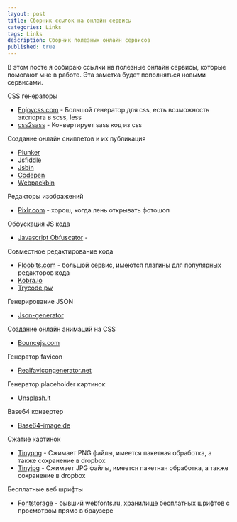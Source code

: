 ```yaml
---
layout: post
title: Сборник ссылок на онлайн сервисы
categories: Links
tags: Links
description: Сборник полезных онлайн сервисов
published: true
---
```


В этом посте я собираю ссылки на полезные онлайн сервисы, которые помогают мне
в работе. Эта заметка будет пополняться новыми сервисами.

CSS генераторы
- [Enjoycss.com](http://enjoycss.com/) - Большой генератор для css, есть возможность экспорта в scss, less
- [css2sass](http://css2sass.herokuapp.com/) - Конвертирует sass код из css

Создание онлайн сниппетов и их публикация 
- [Plunker](http://plnkr.co/)
- [Jsfiddle](http://jsfiddle.net/)
- [Jsbin](https://jsbin.com)
- [Codepen](http://codepen.io)
- [Webpackbin](https://www.webpackbin.com/)

Редакторы изображений
- [Pixlr.com](https://pixlr.com/editor/) - хорош, когда лень открывать фотошоп

Обфускация JS кода
- [Javascript Obfuscator](https://www.javascriptobfuscator.com/Javascript-Obfuscator.aspx) - 

Совместное редактирование кода
- [Floobits.com](https://floobits.com/) - большой сервис, имеются плагины для популярных редакторов кода
- [Kobra.io](https://kobra.io/)
- [Trycode.pw](https://trycode.pw/)

Генерирование JSON
- [Json-generator](http://www.json-generator.com/)

Создание онлайн анимаций на CSS
- [Bouncejs.com](http://bouncejs.com/)

Генератор favicon
- [Realfavicongenerator.net](http://realfavicongenerator.net/)

Генератор placeholder картинок
- [Unsplash.it](https://unsplash.it/)

Base64 конвертер
- [Base64-image.de](https://www.base64-image.de/)

Сжатие картинок
- [Tinypng](https://tinypng.com/) - Сжимает PNG файлы, имеется пакетная обработка, а также сохранение в dropbox
- [Tinyjpg](https://tinyjpg.com/) - Сжимает JPG файлы, имеется пакетная обработка, а также сохранение в dropbox

Бесплатные веб шрифты
- [Fontstorage](https://fontstorage.com) - бывший webfonts.ru, хранилище бесплатных шрифтов с просмотром прямо в браузере
